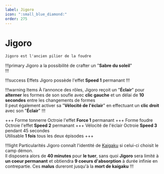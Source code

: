 ```yaml
---
label: Jigoro
icon: ":small_blue_diamond:"
order: 275
---
```


# Jigoro

```txt
Jigoro est l'ancien pilier de la foudre
```

!!!primary
Jigoro a la possibilité de crafter un "**Sabre du soleil**" <br>
!!!

!!!success Effets
Jigoro possède l'effet **Speed 1** permanant
!!!

!!!warning Items
À l’annonce des rôles, Jigoro reçoit un "**Éclair**" pour **alterner** les formes de son soufle avec **clic gauche** et un délai de **10 secondes** entre les changements de formes <br>
Il peut également activer sa "**Vélocité de l'éclair**" en effectuant un **clic droit** avec son "**Éclair**"
!!!

+++ Forme tonnerre
Octroie l'effet **Force 1** permanant
+++ Forme foudre
Octroie l'effet **Speed 2** permanant
+++ Vélocité de l'éclair
Octroie **Speed 3** pendant 45 secondes <br>
Utilisable **1 fois** tous les deux épisodes
+++

!!!light Particularités
Jigoro connaît l'identité de [Kaigaku](../demon/kaigaku) si celui-ci choisit le camp démon. <br>
Il disposera alors de **40 minutes** pour **le tuer**, sans quoi **Jigoro** sera limité à **un coeur permanant** et obtiendra **9 coeurs d'absorption** à durée infinie en contrepartie. Ces **malus** dureront jusqu'à la **mort de kaigaku**
!!!







